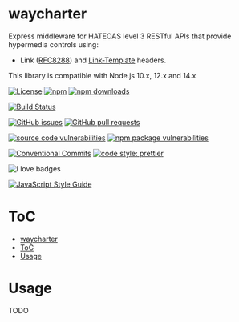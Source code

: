# waycharter

Express middleware for HATEOAS level 3 RESTful APIs that provide hypermedia controls using:
  - Link ([RFC8288](https://tools.ietf.org/html/rfc8288)) and [Link-Template](https://mnot.github.io/I-D/link-template/) headers.

This library is compatible with Node.js 10.x, 12.x and 14.x

[![License](https://img.shields.io/github/license/mountain-pass/waycharter?logo=apache)](https://github.com/mountain-pass/waycharter/blob/master/LICENSE) [![npm](https://img.shields.io/npm/v/@mountainpass/waycharter?logo=npm)](https://www.npmjs.com/package/@mountainpass/waycharter) [![npm downloads](https://img.shields.io/npm/dm/@mountainpass/waycharter?logo=npm)](https://www.npmjs.com/package/@mountainpass/waycharter)

[![Build Status](https://img.shields.io/github/workflow/status/mountain-pass/waycharter/Build?logo=github)](https://github.com/mountain-pass/waycharter/actions?query=workflow%3ABuild)

[![GitHub issues](https://img.shields.io/github/issues/mountain-pass/waycharter?logo=github)](https://github.com/mountain-pass/waycharter/issues) [![GitHub pull requests](https://img.shields.io/github/issues-pr/mountain-pass/waycharter?logo=github)](https://github.com/mountain-pass/waycharter/pulls)

<!-- [![Quality](https://img.shields.io/codacy/grade/940768d54f7545f7b42f89b26c23c751?logo=codacy)](https://www.codacy.com/gh/mountain-pass/waycharter/dashboard?utm_source=github.com&amp;utm_medium=referral&amp;utm_content=mountain-pass/waycharter&amp;utm_campaign=Badge_Grade) [![Coverage](https://img.shields.io/codacy/coverage/940768d54f7545f7b42f89b26c23c751?logo=codacy)](https://www.codacy.com/gh/mountain-pass/waycharter/dashboard?utm_source=github.com&utm_medium=referral&utm_content=mountain-pass/waycharter&utm_campaign=Badge_Coverage) -->

[![source code vulnerabilities](https://img.shields.io/snyk/vulnerabilities/github/mountain-pass/waycharter?label=source%20code%20vulnerabilities&logo=snyk)](https://snyk.io/test/github/mountain-pass/waycharter) [![npm package vulnerabilities](https://img.shields.io/snyk/vulnerabilities/npm/@mountainpass/waycharter@1.0.57?label=npm%20package%20vulnerabilties&logo=snyk)](https://snyk.io/test/npm/@mountainpass/waycharter/1.0.57)


[![Conventional Commits](https://img.shields.io/badge/Conventional%20Commits-1.0.0-yellow.svg)](https://conventionalcommits.org) [![code style: prettier](https://img.shields.io/badge/code_style-prettier-ff69b4.svg)](https://github.com/prettier/prettier)

![I love badges](https://img.shields.io/badge/%E2%99%A5%20i%20love-%20badges-green?logo=heart)

[![JavaScript Style Guide](https://cdn.rawgit.com/standard/standard/master/badge.svg)](https://github.com/standard/standard)
# ToC

- [waycharter](#waycharter)
- [ToC](#toc)
- [Usage](#usage)


# Usage

TODO

